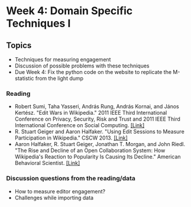 # Week 4: Domain Specific Techniques I

## Topics

- Techniques for measuring engagement
- Discussion of possible problems with these techniques
- Due Week 4: Fix the python code on the website to replicate the M-statistic from the light dump

### Reading

- Robert Sumi, Taha Yasseri, András Rung, András Kornai, and János Kertész. "Edit Wars in Wikipedia." 2011 IEEE Third International Conference on Privacy, Security, Risk and Trust and 2011 IEEE Third International Conference on Social Computing. [[Link]](https://arxiv.org/abs/1107.3689)
- R. Stuart Geiger and Aaron Halfaker. "Using Edit Sessions to Measure Participation in Wikipedia." CSCW 2013. [[Link]](http://stuartgeiger.com/cscw-sessions.pdf)
- Aaron Halfaker, R. Stuart Geiger, Jonathan T. Morgan, and John Riedl. "The Rise and Decline of an Open Collaboration System: How Wikipedia's Reaction to Popularity Is Causing Its Decline." American Behavioral Scientist. [[Link]](https://journals.sagepub.com/doi/pdf/10.1177/0002764212469365)

### Discussion questions from the reading/data

- How to measure editor engagement?
- Challenges while importing data
